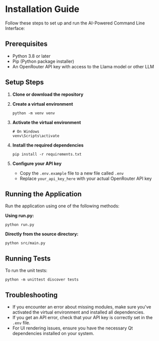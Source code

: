 # Installation Guide

Follow these steps to set up and run the AI-Powered Command Line Interface:

## Prerequisites

- Python 3.8 or later
- Pip (Python package installer)
- An OpenRouter API key with access to the Llama model or other LLM

## Setup Steps

1. **Clone or download the repository**

2. **Create a virtual environment**
   ```
   python -m venv venv
   ```

3. **Activate the virtual environment**
   ```
   # On Windows
   venv\Scripts\activate
   ```

4. **Install the required dependencies**
   ```
   pip install -r requirements.txt
   ```

5. **Configure your API key**
   - Copy the `.env.example` file to a new file called `.env`
   - Replace `your_api_key_here` with your actual OpenRouter API key

## Running the Application

Run the application using one of the following methods:

**Using run.py:**
```
python run.py
```

**Directly from the source directory:**
```
python src/main.py
```

## Running Tests

To run the unit tests:
```
python -m unittest discover tests
```

## Troubleshooting

- If you encounter an error about missing modules, make sure you've activated the virtual environment and installed all dependencies.
- If you get an API error, check that your API key is correctly set in the `.env` file.
- For UI rendering issues, ensure you have the necessary Qt dependencies installed on your system. 